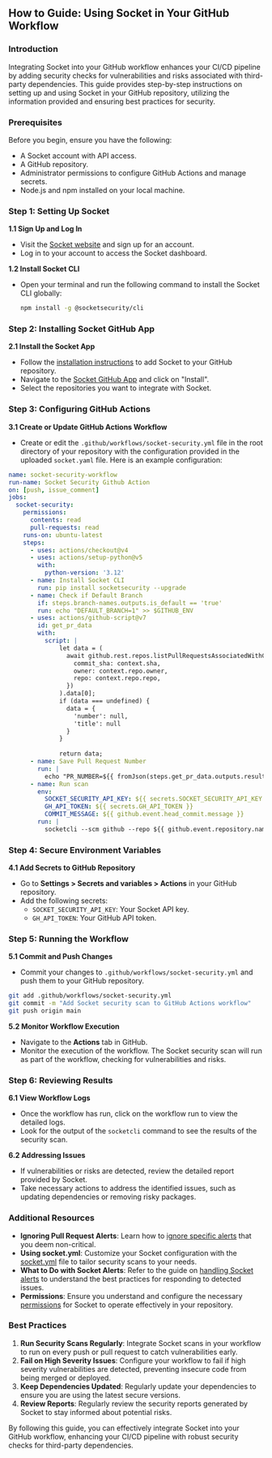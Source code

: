## How to Guide: Using Socket in Your GitHub Workflow

### Introduction

Integrating Socket into your GitHub workflow enhances your CI/CD pipeline by adding security checks for vulnerabilities and risks associated with third-party dependencies. This guide provides step-by-step instructions on setting up and using Socket in your GitHub repository, utilizing the information provided and ensuring best practices for security.

### Prerequisites

Before you begin, ensure you have the following:
- A Socket account with API access.
- A GitHub repository.
- Administrator permissions to configure GitHub Actions and manage secrets.
- Node.js and npm installed on your local machine.

### Step 1: Setting Up Socket

**1.1 Sign Up and Log In**
- Visit the [Socket website](https://docs.socket.dev/docs/getting-started) and sign up for an account.
- Log in to your account to access the Socket dashboard.

**1.2 Install Socket CLI**
- Open your terminal and run the following command to install the Socket CLI globally:
  ```bash
  npm install -g @socketsecurity/cli
  ```

### Step 2: Installing Socket GitHub App

**2.1 Install the Socket App**
- Follow the [installation instructions](https://docs.socket.dev/docs/socket-for-github-installation) to add Socket to your GitHub repository.
- Navigate to the [Socket GitHub App](https://github.com/marketplace/socket) and click on "Install".
- Select the repositories you want to integrate with Socket.

### Step 3: Configuring GitHub Actions

**3.1 Create or Update GitHub Actions Workflow**
- Create or edit the `.github/workflows/socket-security.yml` file in the root directory of your repository with the configuration provided in the uploaded `socket.yaml` file. Here is an example configuration:

```yaml
name: socket-security-workflow
run-name: Socket Security Github Action
on: [push, issue_comment]
jobs:
  socket-security:
    permissions:
      contents: read
      pull-requests: read
    runs-on: ubuntu-latest
    steps:
      - uses: actions/checkout@v4
      - uses: actions/setup-python@v5
        with:
          python-version: '3.12'
      - name: Install Socket CLI
        run: pip install socketsecurity --upgrade
      - name: Check if Default Branch
        if: steps.branch-names.outputs.is_default == 'true'
        run: echo "DEFAULT_BRANCH=1" >> $GITHUB_ENV
      - uses: actions/github-script@v7
        id: get_pr_data
        with:
          script: |
              let data = (
                await github.rest.repos.listPullRequestsAssociatedWithCommit({
                  commit_sha: context.sha,
                  owner: context.repo.owner,
                  repo: context.repo.repo,
                })
              ).data[0];
              if (data === undefined) {
                data = {
                  'number': null,
                  'title': null
                }
              }
              
              return data;
      - name: Save Pull Request Number
        run: |
          echo "PR_NUMBER=${{ fromJson(steps.get_pr_data.outputs.result).number || github.event.issue.number }}"  >> $GITHUB_ENV
      - name: Run scan
        env:
          SOCKET_SECURITY_API_KEY: ${{ secrets.SOCKET_SECURITY_API_KEY }}
          GH_API_TOKEN: ${{ secrets.GH_API_TOKEN }}
          COMMIT_MESSAGE: ${{ github.event.head_commit.message }}
        run: |
          socketcli --scm github --repo ${{ github.event.repository.name }} --branch "${{ github.ref_name }}" $(if [ ! -z $DEFAULT_BRANCH ]; then echo "--default_branch"; fi) --pr_number $(if [ -z $PR_NUMBER ]; then echo 0; else echo $PR_NUMBER;fi) --committer "$GITHUB_ACTOR" --commit_message "$COMMIT_MESSAGE" --target_path $GITHUB_WORKSPACE
```

### Step 4: Secure Environment Variables

**4.1 Add Secrets to GitHub Repository**
- Go to **Settings > Secrets and variables > Actions** in your GitHub repository.
- Add the following secrets:
  - `SOCKET_SECURITY_API_KEY`: Your Socket API key.
  - `GH_API_TOKEN`: Your GitHub API token.

### Step 5: Running the Workflow

**5.1 Commit and Push Changes**
- Commit your changes to `.github/workflows/socket-security.yml` and push them to your GitHub repository.

```bash
git add .github/workflows/socket-security.yml
git commit -m "Add Socket security scan to GitHub Actions workflow"
git push origin main
```

**5.2 Monitor Workflow Execution**
- Navigate to the **Actions** tab in GitHub.
- Monitor the execution of the workflow. The Socket security scan will run as part of the workflow, checking for vulnerabilities and risks.

### Step 6: Reviewing Results

**6.1 View Workflow Logs**
- Once the workflow has run, click on the workflow run to view the detailed logs.
- Look for the output of the `socketcli` command to see the results of the security scan.

**6.2 Addressing Issues**
- If vulnerabilities or risks are detected, review the detailed report provided by Socket.
- Take necessary actions to address the identified issues, such as updating dependencies or removing risky packages.

### Additional Resources

- **Ignoring Pull Request Alerts**: Learn how to [ignore specific alerts](https://docs.socket.dev/docs/ignoring-pull-request-alerts) that you deem non-critical.
- **Using socket.yml**: Customize your Socket configuration with the [socket.yml](https://docs.socket.dev/docs/socket-yml) file to tailor security scans to your needs.
- **What to Do with Socket Alerts**: Refer to the guide on [handling Socket alerts](https://docs.socket.dev/docs/what-to-do-with-socket-alerts) to understand the best practices for responding to detected issues.
- **Permissions**: Ensure you understand and configure the necessary [permissions](https://docs.socket.dev/docs/permissions) for Socket to operate effectively in your repository.

### Best Practices

1. **Run Security Scans Regularly**: Integrate Socket scans in your workflow to run on every push or pull request to catch vulnerabilities early.
2. **Fail on High Severity Issues**: Configure your workflow to fail if high severity vulnerabilities are detected, preventing insecure code from being merged or deployed.
3. **Keep Dependencies Updated**: Regularly update your dependencies to ensure you are using the latest secure versions.
4. **Review Reports**: Regularly review the security reports generated by Socket to stay informed about potential risks.

By following this guide, you can effectively integrate Socket into your GitHub workflow, enhancing your CI/CD pipeline with robust security checks for third-party dependencies.
